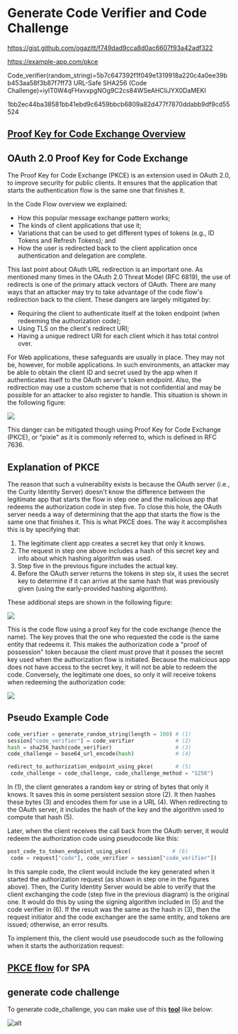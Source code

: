 # Generate Code Verifier and Code Challenge

<https://gist.github.com/ogazitt/f749dad9cca8d0ac6607f93a42adf322>

<https://example-app.com/pkce>

Code_verifier(random_string)=5b7c647392f1f049e1319918a220c4a0ee39bb453aa58f3b87f7ff73
URL-Safe SHA256 (Code Challenge)=iyIT0W4qFHxvxpgNOg9C2cs84WSeAHCliJYX0DaMEKI

1bb2ec44ba38581bb41ebd9c6459bbcb6809a82d477f7870ddabb9df9cd55524

## **[Proof Key for Code Exchange Overview](https://curity.io/resources/learn/oauth-pkce/#:~:text=The%20Proof%20Key%20for%20Code,same%20one%20that%20finishes%20it.)**

## OAuth 2.0 Proof Key for Code Exchange

The Proof Key for Code Exchange (PKCE) is an extension used in OAuth 2.0, to improve security for public clients. It ensures that the application that starts the authentication flow is the same one that finishes it.

In the
Code Flow overview
 we explained:

- How this popular message exchange pattern works;
- The kinds of client applications that use it;
- Variations that can be used to get different types of tokens (e.g., ID Tokens and Refresh Tokens); and
- How the user is redirected back to the client application once authentication and delegation are complete.

This last point about OAuth URL redirection is an important one. As mentioned many times in the OAuth 2.0 Threat Model (RFC 6819), the use of redirects is one of the primary attack vectors of OAuth. There are many ways that an attacker may try to take advantage of the code flow's redirection back to the client. These dangers are largely mitigated by:

- Requiring the client to authenticate itself at the token endpoint (when redeeming the authorization code);
- Using TLS on the client's redirect URI;
- Having a unique redirect URI for each client which it has total control over.

For Web applications, these safeguards are usually in place. They may not be, however, for mobile applications. In such environments, an attacker may be able to obtain the client ID and secret used by the app when it authenticates itself to the OAuth server's token endpoint. Also, the redirection may use a custom scheme that is not confidential and may be possible for an attacker to also register to handle. This situation is shown in the following figure:

![](https://curity.io/images/resources/architect/oauth/pkce/Vulnerability-Necessitating-PKCE.svg)

This danger can be mitigated though using Proof Key for Code Exchange (PKCE), or "pixie" as it is commonly referred to, which is defined in RFC 7636.

## Explanation of PKCE

The reason that such a vulnerability exists is because the OAuth server (i.e., the Curity Identity Server) doesn't know the difference between the legitimate app that starts the flow in step one and the malicious app that redeems the authorization code in step five. To close this hole, the OAuth server needs a way of determining that the app that starts the flow is the same one that finishes it. This is what PKCE does. The way it accomplishes this is by specifying that:

1. The legitimate client app creates a secret key that only it knows.
2. The request in step one above includes a hash of this secret key and info about which hashing algorithm was used.
3. Step five in the previous figure includes the actual key.
4. Before the OAuth server returns the tokens in step six, it uses the secret key to determine if it can arrive at the same hash that was previously given (using the early-provided hashing algorithm).

These additional steps are shown in the following figure:

![](https://curity.io/images/resources/architect/oauth/pkce/No-Vulnerability-Using-PKCE.svg)

This is the code flow using a proof key for the code exchange (hence the name). The key proves that the one who requested the code is the same entity that redeems it. This makes the authorization code a "proof of possession" token because the client must prove that it posses the secret key used when the authorization flow is initiated. Because the malicious app does not have access to the secret key, it will not be able to redeem the code. Conversely, the legitimate one does, so only it will receive tokens when redeeming the authorization code:

![](https://curity.io/images/resources/architect/oauth/pkce/Legit-Use-with-PKCE.svg)

## Pseudo Example Code

```python
code_verifier = generate_random_string(length = 100) # (1)
session["code_verifier"] = code_verifier             # (2)
hash = sha256_hash(code_verifier)                    # (3)
code_challenge = base64_url_encode(hash)             # (4)

redirect_to_authorization_endpoint_using_pkce(       # (5)
 code_challenge = code_challenge, code_challenge_method = "S256")
```

In (1), the client generates a random key or string of bytes that only it knows. It saves this in some persistent session store (2). It then hashes these bytes (3) and encodes them for use in a URL (4). When redirecting to the OAuth server, it includes the hash of the key and the algorithm used to compute that hash (5).

Later, when the client receives the call back from the OAuth server, it would redeem the authorization code using pseudocode like this:

```python
post_code_to_token_endpoint_using_pkce(             # (6)
 code = request["code"], code_verifier = session["code_verifier"])

```

In this sample code, the client would include the key generated when it started the authorization request (as shown in step one in the figures above). Then, the Curity Identity Server would be able to verify that the client exchanging the code (step five in the previous diagram) is the original one. It would do this by using the signing algorithm included in (5) and the code verifier in (6). If the result was the same as the hash in (3), then the request initiator and the code exchanger are the same entity, and tokens are issued; otherwise, an error results.

To implement this, the client would use pseudocode such as the following when it starts the authorization request:

## **[PKCE flow](https://stackoverflow.com/questions/72599321/unable-to-generate-authorization-code-via-pkce-flow-for-spa)** for SPA

## generate code challenge

To generate code_challenge, you can make use of this **[tool](https://tonyxu-io.github.io/pkce-generator/)** like below:

![alt](https://i.stack.imgur.com/mqBVY.png)
